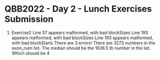  # QBB2022 - Day 2 - Lunch Exercises Submission
 
 
 1. Exercise2
 Line 57 appears malformed, with bad blockSizes 
 Line 193 appears malformed, with bad blockSizes 
 Line 193 appears malformed, with bad blockStarts
 There are 3 errors! 
 There are 3273 numbers in the exon_num list.
 The median should be the 1636.5 th number in the list.
 Which should be 4
 